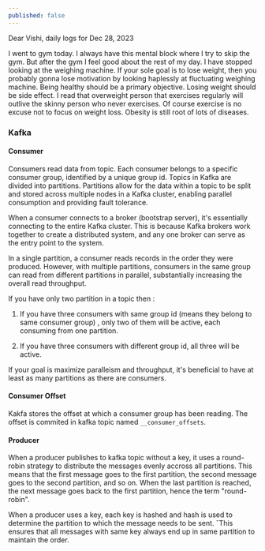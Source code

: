 ```yaml
---
published: false
---
```

Dear Vishi, daily logs for Dec 28, 2023

I went to gym today. I always have this mental block where I try to skip the gym. But after the gym I feel good about the rest of my day. I have stopped looking at the weighing machine. If your sole goal is to lose weight, then you probably gonna lose motivation by looking haplessly at fluctuating weighing machine. Being healthy should be a primary objective. Losing weight should be side effect. I read that overweight person that exercises regularly will outlive the skinny person who never exercises. Of course exercise is no excuse not to focus on weight loss. Obesity is still root of lots of diseases.

### Kafka

#### Consumer

Consumers read data from topic. Each consumer belongs to a specific consumer group, identified by a unique group id. Topics in Kafka are divided into partitions. Partitions allow for the data within a topic to be split and stored across multiple nodes in a Kafka cluster, enabling parallel consumption and providing fault tolerance.
 
When a consumer connects to a broker (bootstrap server), it's essentially connecting to the entire Kafka cluster. This is because Kafka brokers work together to create a distributed system, and any one broker can serve as the entry point to the system.

In a single partition, a consumer reads records in the order they were produced. However, with multiple partitions, consumers in the same group can read from different partitions in parallel, substantially increasing the overall read throughput.

If you have only two partition in a topic then : 

1. If you have three consumers with same group id (means they belong to same consumer group) , only two of them will be active, each consuming from one partition.

2. If you have three consumers with different group id, all three will be active.

If your goal is maximize paralleism and throughput, it's beneficial to have at least as many partitions as there are consumers.

#### Consumer Offset

Kakfa stores the offset at which a consumer group has been reading. The offset is commited in kafka topic named `__consumer_offsets`.

#### Producer

When a producer publishes to kafka topic without a key, it uses a round-robin strategy to distribute the messages evenly accross all partitions. This means that the first message goes to the first partition, the second message goes to the second partition, and so on. When the last partition is reached, the next message goes back to the first partition, hence the term "round-robin".

When a producer uses a key, each key is hashed and hash is used to determine the partition to which the message needs to be sent. ˇThis ensures that all messages with same key always end up in same partition to maintain the order.



